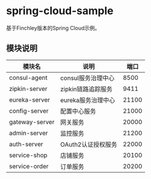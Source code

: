 # spring-cloud-sample

基于Finchley版本的Spring Cloud示例。

## 模块说明

|模块名|说明|端口|
|---|---|---|
|consul-agent|consul服务治理中心|8500|
|zipkin-server|zipkin链路追踪服务|9411|
|eureka-server|eureka服务治理中心|21100|
|config-server|配置中心服务|21000|
|gateway-server|网关服务|20000|
|admin-server|监控服务|21200|
|auth-server|OAuth2认证授权服务|22000|
|service-shop|店铺服务|20100|
|service-order|订单服务|20200|